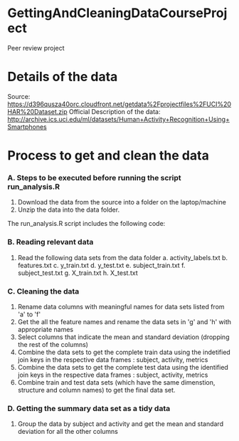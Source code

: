 # GettingAndCleaningDataCourseProject
Peer review project 

# Details of the data

Source: https://d396qusza40orc.cloudfront.net/getdata%2Fprojectfiles%2FUCI%20HAR%20Dataset.zip
Official Description of the data: http://archive.ics.uci.edu/ml/datasets/Human+Activity+Recognition+Using+Smartphones

# Process to get and clean the data

### A. Steps to be executed before running the script run_analysis.R
1. Download the data from the source into a folder on the laptop/machine
2. Unzip the data into the data folder.

The run_analysis.R script includes the following code:

### B. Reading relevant data
1. Read the following data sets from the data folder
    a. activity_labels.txt
    b. features.txt
    c. y_train.txt
    d. y_test.txt
    e. subject_train.txt
    f. subject_test.txt
    g. X_train.txt
    h. X_test.txt

### C. Cleaning the data
1. Rename data columns with meaningful names for data sets listed from 'a' to 'f'
2. Get the all the feature names and rename the data sets in 'g' and 'h' with appropriate names
3. Select columns that indicate the mean and standard deviation (dropping the rest of the columns)
4. Combine the data sets to get the complete train data using the indetified join keys in the respective data frames : subject, activity, metrics
5. Combine the data sets to get the complete test data  using the identified join keys in the respective data frames : subject, activity, metrics
6. Combine train and test data sets (which have the same dimenstion, structure and column names) to get the final data set.
   
### D. Getting the summary data set as a tidy data
1. Group the data by subject and activity and get the mean and standard deviation for all the other columns




